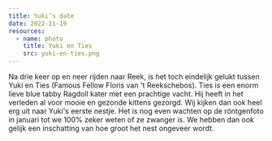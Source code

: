 ```yaml
---
title: Yuki’s date
date: 2022-11-19
resources:
  - name: photo
    title: Yuki en Ties
    src: yuki-en-ties.png
---
```


Na drie keer op en neer rijden naar Reek, is het toch eindelijk gelukt tussen Yuki en Ties (Famous Fellow Floris van 't
Reekschebos). Ties is een enorm lieve blue tabby Ragdoll kater met een prachtige vacht. Hij heeft in het verleden al
voor mooie en gezonde kittens gezorgd. Wij kijken dan ook heel erg uit naar Yuki's eerste nestje. Het is nog even
wachten op de röntgenfoto in januari tot we 100% zeker weten of ze zwanger is. We hebben dan ook gelijk een inschatting
van hoe groot het nest ongeveer wordt.
